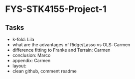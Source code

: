 # FYS-STK4155-Project-1

## Tasks
- k-fold: Lila
- what are the advantages of Ridge/Lasso vs  OLS: Carmen
- difference fitting to Franke and Terrain: Carmen
- conclusion: Marco
- appendix: Carmen
- layout: 
- clean github, comment readme
